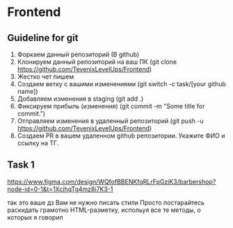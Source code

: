 # Frontend

## Guideline for git

1. Форкаем данный репозиторий (В github)
2. Клонируем данный репозиторий на ваш ПК (git clone https://github.com/TevenixLevelUps/Frontend)
3. Жестко чет пишем
4. Создаем ветку с вашими изменениями (git switch -c task/[your github name])
5. Добавляем изменения в staging (git add .)
6. Фиксируем прибыль (изменения) (git commit -m "Some title for commit.")
7. Отправляем изменения в удаленный репозиторий (git push -u https://github.com/TevenixLevelUps/Frontend)
8. Создаем PR в вашем удаленном github репозитории. Укажите ФИО и ссылку на ТГ.

## Task 1
https://www.figma.com/design/WQfofBBENKfqRLrFpGziK3/barbershop?node-id=0-1&t=1XcjhqTg4mz8i7K3-1

так это ваше дз
Вам не нужно писать стили
Просто постарайтесь раскидать грамотно HTML-разметку, испольуя все те методы, о которых я говорил
